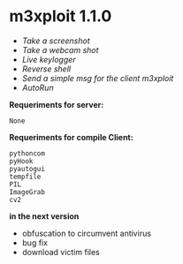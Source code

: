# m3xploit 1.1.0

* *Take a screenshot*
* *Take a webcam shot*
* *Live keylogger*
* *Reverse shell*
* *Send a simple msg for the client m3xploit*
* *AutoRun*

**Requeriments for server:**
```
None
```

**Requeriments for compile Client:**
```
pythoncom
pyHook
pyautogui
tempfile
PIL
ImageGrab
cv2
```

**in the next version**
* obfuscation to circumvent antivirus
* bug fix
* download victim files